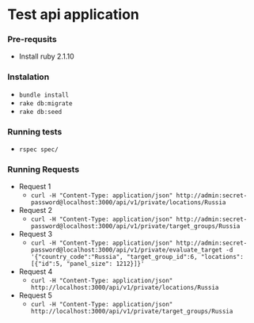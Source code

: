 # Test api application

### Pre-requsits
* Install ruby 2.1.10

### Instalation
* ```bundle install```
* ```rake db:migrate```
* ```rake db:seed```

### Running tests
* ```rspec spec/```

### Running Requests
* Request 1
  * ```curl -H "Content-Type: application/json" http://admin:secret-password@localhost:3000/api/v1/private/locations/Russia```
* Request 2
  * ```curl -H "Content-Type: application/json" http://admin:secret-password@localhost:3000/api/v1/private/target_groups/Russia```
* Request 3
  * ```curl -H "Content-Type: application/json" http://admin:secret-password@localhost:3000/api/v1/private/evaluate_target -d '{"country_code":"Russia", "target_group_id":6, "locations":[{"id":5, "panel_size": 1212}]}'```
* Request 4
  * ```curl -H "Content-Type: application/json" http://localhost:3000/api/v1/private/locations/Russia```
* Request 5
  * ```curl -H "Content-Type: application/json" http://localhost:3000/api/v1/private/target_groups/Russia```
